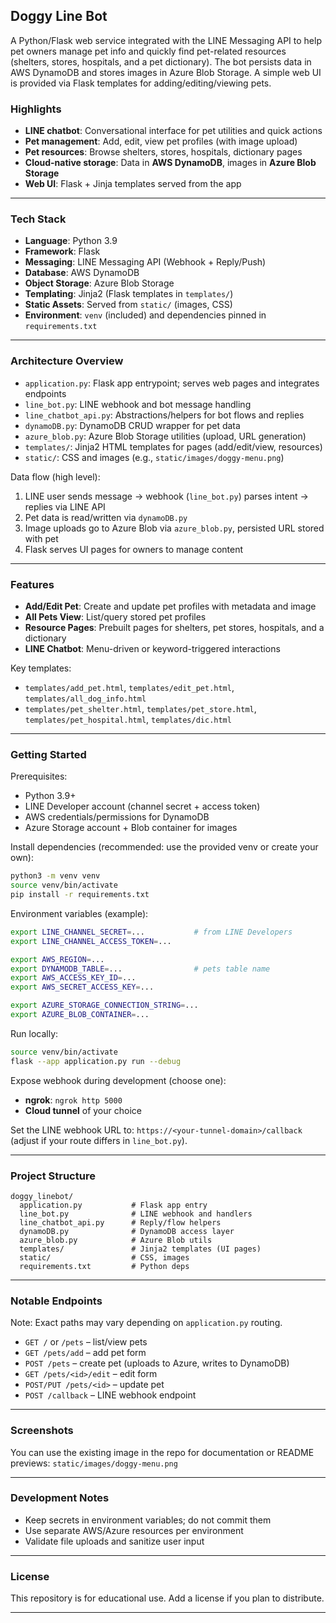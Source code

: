 ## Doggy Line Bot

A Python/Flask web service integrated with the LINE Messaging API to help pet owners manage pet info and quickly find pet-related resources (shelters, stores, hospitals, and a pet dictionary). The bot persists data in AWS DynamoDB and stores images in Azure Blob Storage. A simple web UI is provided via Flask templates for adding/editing/viewing pets.

### Highlights
- **LINE chatbot**: Conversational interface for pet utilities and quick actions
- **Pet management**: Add, edit, view pet profiles (with image upload)
- **Pet resources**: Browse shelters, stores, hospitals, dictionary pages
- **Cloud-native storage**: Data in **AWS DynamoDB**, images in **Azure Blob Storage**
- **Web UI**: Flask + Jinja templates served from the app

---

### Tech Stack
- **Language**: Python 3.9
- **Framework**: Flask
- **Messaging**: LINE Messaging API (Webhook + Reply/Push)
- **Database**: AWS DynamoDB
- **Object Storage**: Azure Blob Storage
- **Templating**: Jinja2 (Flask templates in `templates/`)
- **Static Assets**: Served from `static/` (images, CSS)
- **Environment**: `venv` (included) and dependencies pinned in `requirements.txt`

---

### Architecture Overview
- `application.py`: Flask app entrypoint; serves web pages and integrates endpoints
- `line_bot.py`: LINE webhook and bot message handling
- `line_chatbot_api.py`: Abstractions/helpers for bot flows and replies
- `dynamoDB.py`: DynamoDB CRUD wrapper for pet data
- `azure_blob.py`: Azure Blob Storage utilities (upload, URL generation)
- `templates/`: Jinja2 HTML templates for pages (add/edit/view, resources)
- `static/`: CSS and images (e.g., `static/images/doggy-menu.png`)

Data flow (high level):
1) LINE user sends message → webhook (`line_bot.py`) parses intent → replies via LINE API
2) Pet data is read/written via `dynamoDB.py`
3) Image uploads go to Azure Blob via `azure_blob.py`, persisted URL stored with pet
4) Flask serves UI pages for owners to manage content

---

### Features
- **Add/Edit Pet**: Create and update pet profiles with metadata and image
- **All Pets View**: List/query stored pet profiles
- **Resource Pages**: Prebuilt pages for shelters, pet stores, hospitals, and a dictionary
- **LINE Chatbot**: Menu-driven or keyword-triggered interactions

Key templates:
- `templates/add_pet.html`, `templates/edit_pet.html`, `templates/all_dog_info.html`
- `templates/pet_shelter.html`, `templates/pet_store.html`, `templates/pet_hospital.html`, `templates/dic.html`

---

### Getting Started

Prerequisites:
- Python 3.9+
- LINE Developer account (channel secret + access token)
- AWS credentials/permissions for DynamoDB
- Azure Storage account + Blob container for images

Install dependencies (recommended: use the provided venv or create your own):
```bash
python3 -m venv venv
source venv/bin/activate
pip install -r requirements.txt
```

Environment variables (example):
```bash
export LINE_CHANNEL_SECRET=...           # from LINE Developers
export LINE_CHANNEL_ACCESS_TOKEN=...

export AWS_REGION=...
export DYNAMODB_TABLE=...                # pets table name
export AWS_ACCESS_KEY_ID=...
export AWS_SECRET_ACCESS_KEY=...

export AZURE_STORAGE_CONNECTION_STRING=...
export AZURE_BLOB_CONTAINER=...
```

Run locally:
```bash
source venv/bin/activate
flask --app application.py run --debug
```

Expose webhook during development (choose one):
- **ngrok**: `ngrok http 5000`
- **Cloud tunnel** of your choice

Set the LINE webhook URL to: `https://<your-tunnel-domain>/callback` (adjust if your route differs in `line_bot.py`).

---

### Project Structure
```text
doggy_linebot/
  application.py           # Flask app entry
  line_bot.py              # LINE webhook and handlers
  line_chatbot_api.py      # Reply/flow helpers
  dynamoDB.py              # DynamoDB access layer
  azure_blob.py            # Azure Blob utils
  templates/               # Jinja2 templates (UI pages)
  static/                  # CSS, images
  requirements.txt         # Python deps
```

---

### Notable Endpoints
Note: Exact paths may vary depending on `application.py` routing.
- `GET /` or `/pets` – list/view pets
- `GET /pets/add` – add pet form
- `POST /pets` – create pet (uploads to Azure, writes to DynamoDB)
- `GET /pets/<id>/edit` – edit form
- `POST/PUT /pets/<id>` – update pet
- `POST /callback` – LINE webhook endpoint

---

### Screenshots
You can use the existing image in the repo for documentation or README previews:
`static/images/doggy-menu.png`

---

### Development Notes
- Keep secrets in environment variables; do not commit them
- Use separate AWS/Azure resources per environment
- Validate file uploads and sanitize user input

---

### License
This repository is for educational use. Add a license if you plan to distribute.

---



